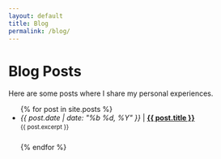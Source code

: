 ```yaml
---
layout: default
title: Blog
permalink: /blog/
---
```


# Blog Posts

Here are some posts where I share my personal experiences.

<ul>
  {% for post in site.posts %}
    <li style="margin-bottom: 1.5rem;">
      <em>{{ post.date | date: "%b %d, %Y" }}</em> |
      <a href="{{ post.url }}"><strong>{{ post.title }}</strong></a><br>
      <small>{{ post.excerpt }}</small>
    </li>
  {% endfor %}
</ul>
